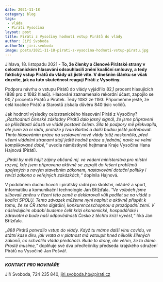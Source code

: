 ```yaml
---
date: 2021-11-18
category: blog
tags:
 - vláda
 - Piráti Vysočina
layout: post
title: Piráti z Vysočiny hodnotí vstup Pirátů do vlády
author: Jiří Svoboda
authorId: jiri.svoboda
image: posts/2021-11-18-pirati-z-vysocina-hodnoti-vstup-piratu.jpg
---
```


Jihlava, 18. listopadu 2021 - **To, že členky a členové Pirátské strany v celostranickém hlasování odsouhlasili znění koaliční smlouvy, a tedy faktický vstup Pirátů do vlády už jistě víte. V dnešním článku se však dozvíte, jak na tuto skutečnost reagují Piráti z Vysočiny.**

Podporu návrhu o vstupu Pirátů do vlády vyjádřilo 82,1 procent hlasujících (888 pro z 1082 hlasů). Hlasování zaznamenalo rekordní účast, zapojilo se 90,7 procenta Pirátů a Pirátek. Tedy 1082 ze 1193. Připomeňme ještě, že celá koalice Pirátů a Starostů získala důvěru 840 tisíc voličů.

Jak hodnotí výsledky celostranického hlasování Piráti z Vysočiny? *„Rozhodnutí členské základny Pirátů dalo jasný signál, že jsme připraveni se příležitosti účasti ve vládě postavit čelem. Síla té podpory mě překvapila, ale jsem za ni ráda, protože ji Ivan Bartoš a další budou ještě potřebovat. Tímto hlasováním práce na sestavení nové vlády totiž neskončila, před všemi vládními stranami stojí ještě hodně práce a jednání, navíc ve velmi komplikované době,“* uvedla náměstkyně hejtmana Kraje Vysočina Hana Hajnová (Piráti).

*„Piráti by měli hájit zájmy občanů mj. ve vedení ministerstva pro místní rozvoj, kde jsem připravena aktivně se zapojit do řešení problémů spojených s novým stavebním zákonem, nastavování dotační politiky i revizi zákona o veřejných zakázkách,“* doplnila Hajnová.

V podobném duchu hovoří i pirátský radní pro školství, mládež a sport, informatiku a komunikační technologie Jan Břížďala. *"Ve volbách jsme slibovali změnu v řízení této země a deklarovali vůli podílet se na vládě s koalicí SPOLU. Tento závazek můžeme nyní naplnit a aktivně přispět k tomu, že se ČR stane digitální, konkurenceschopnou a prozápadní zemí. V následujícím období budeme čelit krizi ekonomické, hospodářské i zdravotní a bude naší odpovědností Česko z těchto krizí vyvést,“* říká Jan Břížďala.

*„888 Pirátů potvrdilo vstup do vlády. Když tu máme další vlnu covidu, ve státní kase díru, jak vrata a v platnost má vstoupit hned několik šílených zákonů, co schválila vláda předchozí. Bude to drsný, ale věřím, že to dáme. Prostě musíme,“* doplňuje své dva předřečníky předseda krajského sdružení Pirátů na Vysočině Jan Pošvář.

---

***KONTAKT PRO NOVINÁŘE*** 

Jiří Svoboda, 724 235 840, <jiri.svoboda.hb@pirati.cz>
